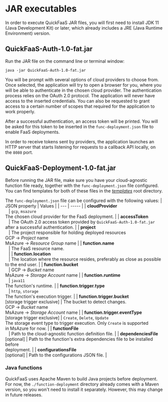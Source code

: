 # JAR executables

In order to execute QuickFaaS JAR files, you will first need to install JDK 11 (Java Development Kit) or later, which already includes a JRE (Java Runtime Environment) version.

## QuickFaaS-Auth-1.0-fat.jar
Run the JAR file on the command line or terminal window:
```
java -jar QuickFaaS-Auth-1.0-fat.jar
```
You will be prompt with several options of cloud providers to choose from. Once selected, the application will try to open a browser for you, where you will be able to authenticate in the chosen cloud provider. The authentication process relies on the OAuth 2.0 protocol. The application will never have access to the inserted credentials. You can also be requested to grant access to a certain number of scopes that required for the application to work properly.

After a successful authentication, an access token will be printed. You will be asked for this token to be inserted in the `func-deployment.json` file to enable FaaS deployments.

In order to receive tokens sent by providers, the application launches an HTTP server that starts listening for requests to a callback API locally, on the `8080` port.

## QuickFaaS-Deployment-1.0-fat.jar
Before running the JAR file, make sure you have your cloud-agnostic function file ready, together with the `func-deployment.json` file configured. You can find templates for both of these files in the _[templates](https://github.com/Pexers/quickfaas-essentials/tree/main/templates)_ root directory.

The `func-deployment.json` file can be configured with the following values:
| JSON property | Values |
| --- | ----- |
| **cloudProvider**<br/>&ensp; | `gcp`, `msazure`<br/>The chosen cloud provider for the FaaS deployment. |
| **accessToken**<br/>&ensp; | The OAuth 2.0 access token provided by `QuickFaaS-Auth-1.0-fat.jar`<br/>after a successful authentication. |
| **project**<br/>&ensp; | The project responsible for holding deployed resources<br/>GCP -> _Project_ name<br/>MsAzure -> _Resource Group_ name |
| **function.name**<br/>&ensp; | The FaaS resource name.<br/>&ensp; |
| **function.location**<br/>&ensp; | The location where the resource resides, preferably as close as possible<br/>to the end user. |
| **function.bucket**<br/>&ensp; | GCP -> _Bucket_ name<br/>MsAzure -> _Storage Account_ name |
| **function.runtime**<br/>&ensp; | `java11`<br/>The function's runtime. |
| **function.trigger.type**<br/>&ensp; | `http`, `storage`<br/>The function's execution trigger. |
| **function.trigger.bucket**<br/>[storage trigger exclusive] | The bucket to detect changes.<br/>GCP -> _Bucket_ name<br/>MsAzure -> _Storage Account_ name |
| **function.trigger.eventType**<br/>[storage trigger exclusive] | `Create`, `Delete`, `Update`<br/>The storage event type to trigger execution. Only `Create` is supported<br/>in MsAzure for now. |
| **functionFile**<br/>&ensp; | Path to the cloud-agnostic function definition file. |
| **dependenciesFile**<br/>[optional] | Path to the function's extra dependencies file to be installed before<br/>deployment. |
| **configurationsFile**<br/>[optional] | Path to the configurations JSON file. |

### Java functions
QuickFaaS uses Apache Maven to build Java projects before deployment. For now, the `./function-deployment` directory already comes with a Maven version, so you won't need to install it separately. However, this may change in future releases.

